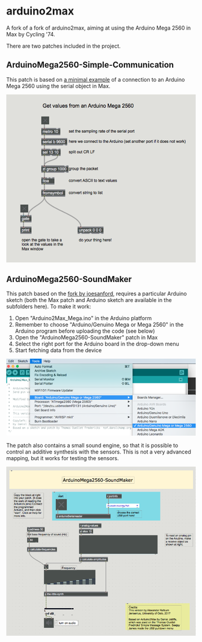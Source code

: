 # arduino2max
A fork of a fork of arduino2max, aiming at using the Arduino Mega 2560 in Max by Cycling '74. 

There are two patches included in the project.

## ArduinoMega2560-Simple-Communication ##

This patch is based on [a minimal example](http://www.underwater.ca/blog/arduino-to-max-msp/) of a connection to an Arduino Mega 2560 using the serial object in Max.

![ArduinoMega2560-simple-communication](pictures/ArduinoMega2560-simple-communication.png)

## ArduinoMega2560-SoundMaker ##

This patch based on the [fork by joesanford](https://github.com/joesanford/arduino2max), requires a particular Arduino sketch (both the Max patch and Arduino sketch are available in the subfolders here). To make it work: 

1. Open "Arduino2Max_Mega.ino" in the Arduino platform
2. Remember to choose "Arduino/Genuino Mega or Mega 2560" in the Arduino program before uploading the code (see below)
3. Open the "ArduinoMega2560-SoundMaker" patch in Max
4. Select the right port for the Arduino board in the drop-down menu
5. Start fetching data from the device

![Choose the right Arduino board](pictures/choose-arduino.png)

The patch also contains a small sound engine, so that it is possible to control an additive synthesis with the sensors. This is not a very advanced mapping, but it works for testing the sensors.

![ArduinoMega2560-SoundMaker](pictures/ArduinoMega2560-SoundMaker.png)
